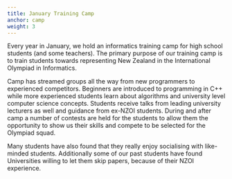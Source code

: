 ```yaml
---
title: January Training Camp
anchor: camp
weight: 3
---
```


Every year in January, we hold an informatics training camp for high school students (and some teachers).
The primary purpose of our training camp is to train students towards representing New Zealand in the International Olympiad in Informatics.

Camp has streamed groups all the way from new programmers to experienced competitors. Beginners are introduced to programming in C++ while more experienced students learn about algorithms and university level computer science concepts. Students receive talks from leading university lecturers as well and guidance from ex-NZOI students. During and after camp a number of contests are held for the students to allow them the opportunity to show us their skills and compete to be selected for the Olympiad squad.

Many students have also found that they really enjoy socialising with like-minded students. Additionally some of our past students have found Universities willing to let them skip papers, because of their NZOI experience.


